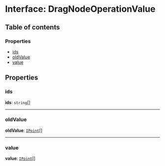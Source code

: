 # Interface: DragNodeOperationValue

## Table of contents

### Properties

* [ids](/en/auto-docs/free-layout-editor/interfaces/DragNodeOperationValue.md#ids)
* [oldValue](/en/auto-docs/free-layout-editor/interfaces/DragNodeOperationValue.md#oldvalue)
* [value](/en/auto-docs/free-layout-editor/interfaces/DragNodeOperationValue.md#value)

## Properties

### ids

**ids**: `string`\[]

***

### oldValue

**oldValue**: [`IPoint`](/en/auto-docs/free-layout-editor/interfaces/IPoint.md)\[]

***

### value

**value**: [`IPoint`](/en/auto-docs/free-layout-editor/interfaces/IPoint.md)\[]
